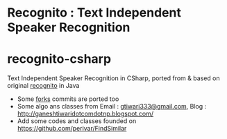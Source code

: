 **Recognito : Text Independent Speaker Recognition**
============================================================

# recognito-csharp
Text Independent Speaker Recognition in CSharp, ported from & based on original [recognito](https://github.com/amaurycrickx/recognito) in Java

* Some [forks](https://github.com/amaurycrickx/recognito/network) commits are ported too
* Some algo ans classes from Email : gtiwari333@gmail.com, Blog : http://ganeshtiwaridotcomdotnp.blogspot.com/
* Add some codes and classes founded on https://github.com/perivar/FindSimilar


